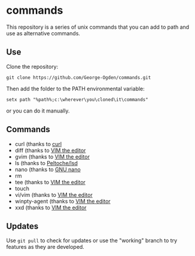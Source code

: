 # commands

This repository is a series of unix commands that you can add to path and use as alternative commands.

## Use

Clone the repository:
```
git clone https://github.com/George-Ogden/commands.git
```
Then add the folder to the PATH environmental variable:
```
setx path "%path%;c:\wherever\you\cloned\it\commands"
```
or you can do it manually.

## Commands

- curl (thanks to [curl](https://curl.haxx.se/ "View Home Page")
- diff (thanks to [VIM the editor](https://www.vim.org/ "View Home Page")
- gvim (thanks to [VIM the editor](https://www.vim.org/ "View Home Page")
- ls (thanks to [Peltoche/lsd](https://github.com/Peltoche/lsd "View GitHub Code")
- nano (thanks to [GNU nano](https://www.nano-editor.org/ "View Home Page")
- rm
- tee (thanks to [VIM the editor](https://www.vim.org/ "View Home Page")
- touch 
- vi/vim (thanks to [VIM the editor](https://www.vim.org/ "View Home Page")
- winpty-agent (thanks to [VIM the editor](https://www.vim.org/ "View Home Page")
- xxd (thanks to [VIM the editor](https://www.vim.org/ "View Home Page")

## Updates

Use `git pull` to check for updates or use the "working" branch to try features as they are developed.
